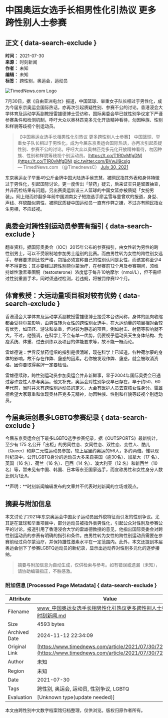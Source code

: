 # 中国奥运女选手长相男性化引热议 更多跨性别人士参赛

## 正文 { data-search-exclude }


**时间：** 2021-07-30  
**来源：** 时刻新闻  
**作者：** 未知  
**编辑：** 未知  
**标签：** 跨性别，奥运会，运动员  

![TimedNews.com Logo](https://www.timednews.com/timednews_cn.png)

7月30日，据《自由亚洲电台》报道，中国篮球、举重女子队长相过于男性化，成为今届东京奥运会国际热话，亦再次引起质疑性别、参赛不公的讨论。香港浸会大学体育及运动学系副教授雷雄德博士受访称，国际奥委会早已就性别争议定下严谨参赛条件和检测机制，呼吁大众以奥林匹克多元化开放精神看待，勿因种族、性别和样貌等歧视个别运动员。

> 【中国奥运女选手长相男性化引热议 更多跨性别人士参赛】 中国篮球、举重女子队长相过于男性化，成为今届东京奥运会国际热话，亦再次引起质疑性别、参赛不公的讨论。呼吁大众以奥林匹克多元化开放精神看待，勿因种族、性别和样貌等歧视个别运动员。[https://t.co/T1R0vMfgDN](https://t.co/T1R0vMfgDN) [pic.twitter.com/BVwJI9csIg](https://t.co/BVwJI9csIg)  
> — TimedNews.com （@TimednewsC） [July 30, 2021](https://twitter.com/TimednewsC/status/1421241829672972290?ref_src=twsrc%5Etfw)

东京奥运女子举重49公斤金牌中国大陆选手侯志慧，被网民指其外表和身体特徵过于男性化，引起国际讨论，更一度传出「禁药」疑云，后来证实只是留置抽查，并非药检结果有问题。另出赛奥运新设三人篮球的中国女篮亦被质疑「女扮男装」。网上继而炒翻多年前中国湖南女子短跑选手廖孟雪与童曾欢的报道，身型、声线、样貌酷似男性，被网民质疑中国运动员一直有作弊之嫌，不过亦有网民指女生男相，不应歧视。

## 奥委会对跨性别运动员参赛有指引 { data-search-exclude }

翻查资料，据国际奥委会（IOC）2015年公布的参赛指引，由女性转为男性的跨性别男士，可以不受限制地参加男士组别的比赛。而由男性转为女性的跨性别女选手，参赛要求则比较严格，包括必须宣称自己的性别认同是女性，而该宣称至少4年不得更改；其亦要经过跨性别荷尔蒙治疗，在参赛前12个月及参赛期间，须维持雄性激素睾固酮（testosterone）浓度低于每升10纳摩尔（nmol/L），但不需经过性别重置手术，同时须通过检测，若违规，将被罚停赛12个月。

## 体育教授：大运动量项目相对较有优势 { data-search-exclude }

香港浸会大学体育及运动学系副教授雷雄德博士接受本台访问称，身体的肌肉收缩都会受荷尔蒙影响，由男性转为女性的跨性别女选手，在大运动量的项目相对会较有优势，如田径、游泳和举重，但对较为静态的项目，例如射击、射箭等影响就不大。不过，他强调，在科学上不会有单一优势，仍要视乎运动员天生身体结构、免疫系统、体重、过去训练以及项目的体能要求等，故不能一概而论。

雷雄德说：世界反禁药组织的指引是很清晰，现在科学上已知道，各种荷尔蒙的身体的影响，故不存在作弊、蛊惑的因素。若你被发现作弊、蛊惑，就会被取消资格，因你要取得奖牌一定要检验。

雷雄德续称，跨性别运动员参加奥运会并非新鲜事，早于2004年国际奥委会已通过容许变性人参与奥运。他又补充，奥运会对性别争议早已存在，早于约50、60年代前，当时并未有跨性别运动员的定义，大会有医护人员去查核女性身分。雷雄德希望大家尊重和体现奥林匹克多元精神，勿因种族、性别和样貌等歧视个别运动员。

## 今届奥运创最多LGBTQ参赛纪录 { data-search-exclude }

今届东京奥运会创下最多LGBTQ选手参赛纪录，据《OUTSPORTS》最新统计，至少有 175 名公开「出柜」的男同性恋、女同性恋、双性恋、变性人、酷儿（Queer）和非二元性运动员参加，较上届里约奥运的56人，多约两倍。惟以现时纪录中，公开LGBTQ身分的运动员大多来自美国（逾30名）、加拿大（17 名）、英国（16 名）、荷兰（16 名）、巴西（14 名）、澳大利亚（12 名）和新西兰（10 名）等，暂未见有中国、韩国、日本等东亚国家选手，而宣称男性和女性身分人数比例为1比8。

**声明：**时刻新闻编辑发布的文章并不代表时刻新闻的立场或观点。

## 摘要与附加信息

<!-- tcd_abstract -->
本文讨论了2021年东京奥运会中国女子运动员因外貌特征而引发的性别争议。尤其是在篮球和举重项目中，部分运动员被指外表男性化，引起公众对性别及参赛公平的讨论。报道引用了香港浸会大学的雷雄德教授的意见，他指出国际奥委会对跨性别运动员的参赛有明确的指引和条件。由男性转为女性的跨性别运动员需要在参赛前经过荷尔蒙治疗，并保持雄性激素水平在一定范围内。此外，本文还提到本届奥运会创下了参赛LGBTQ运动员的新纪录，显示出运动界对性别多元化的逐步接纳。
<!-- tcd_abstract_end -->

> 摘要与附加信息为自动生成，仅供检索与参考。如有错误或遗漏（未知），请协助编辑指正，不胜感激。

### 附加信息 [Processed Page Metadata] { data-search-exclude }

| Attribute       | Value                                  |
|-----------------|----------------------------------------|
| Filename        | www_中国奥运女选手长相男性化引热议更多跨性别人士参赛_-_时刻新闻.md                             |
| Size            | 4593 bytes                           |
| Archived Date   | 2024-11-12 22:34:09                             |
| Original Link   | [https://www.timednews.com/article/2021/07/30/7280.html](https://www.timednews.com/article/2021/07/30/7280.html)                       |
| Author          | 未知                               |
| Region          | 未知                               |
| Date            | 2021-07-30                                 |
| Tags            | 跨性别, 奥运会, 运动员, 性别争议, LGBTQ                                 |
| Evaluation            | [Unknown type(update needed)]                                 |
<!-- tcd_table_end -->

本文由跨性别中文数字档案馆归档整理，仅供浏览。版权归原作者所有。
